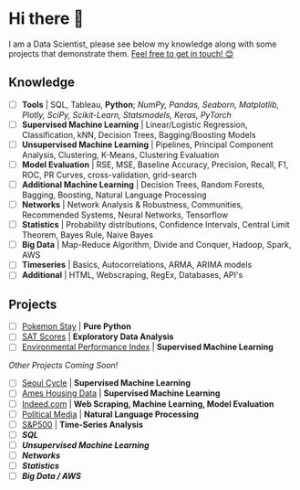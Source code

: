 # Hi there 👋

I am a Data Scientist, please see below my knowledge along with some projects that demonstrate them. [Feel free to get in touch! 😊](https://www.linkedin.com/in/marc-lodge)

## Knowledge
 
- [ ] **Tools** | SQL, Tableau, **Python**; *NumPy, Pandas, Seaborn, Matplotlib, Plotly, SciPy, Scikit-Learn, Statsmodels, Keras, PyTorch*
- [ ] **Supervised Machine Learning** | Linear/Logistic Regression, Classification, kNN, Decision Trees, Bagging/Boosting Models
- [ ] **Unsupervised Machine Learning** | Pipelines, Principal Component Analysis, Clustering, K-Means, Clustering Evaluation
- [ ] **Model Evaluation** | RSE, MSE, Baseline Accuracy, Precision, Recall, F1, ROC, PR Curves, cross-validation, grid-search
- [ ] **Additional Machine Learning** | Decision Trees, Random Forests, Bagging, Boosting, Natural Language Processing
- [ ] **Networks** | Network Analysis & Robustness, Communities, Recommended Systems, Neural Networks, Tensorflow
- [ ] **Statistics** | Probability distributions, Confidence Intervals, Central Limit Theorem, Bayes Rule, Naive Bayes
- [ ] **Big Data** | Map-Reduce Algorithm, Divide and Conquer, Hadoop, Spark, AWS
- [ ] **Timeseries** | Basics, Autocorrelations, ARMA, ARIMA models
- [ ] **Additional** | HTML, Webscraping, RegEx, Databases, API's

## Projects

- [ ] [Pokemon Stay](https://github.com/Marc-Lodge/Pokemon_Stay) | **Pure Python** 
- [ ] [SAT Scores](https://github.com/Marc-Lodge/SAT_Scores) | **Exploratory Data Analysis** 
- [ ] [Environmental Performance Index](https://github.com/Marc-Lodge/EPI) | **Supervised Machine Learning** 

*Other Projects Coming Soon!*

- [ ] [Seoul Cycle](https://github.com/Marc-Lodge/Seoul_Cycle) | **Supervised Machine Learning**
- [ ] [Ames Housing Data](https://github.com/Marc-Lodge/Ames) | **Supervised Machine Learning**
- [ ] [Indeed.com](https://github.com/Marc-Lodge/Indeed) | **Web Scraping, Machine Learning, Model Evaluation**
- [ ] [Political Media](https://github.com/Marc-Lodge/Political_Media) | **Natural Language Processing**
- [ ] [S&P500](https://github.com/Marc-Lodge/SPY) | **Time-Series Analysis**
- [ ] ***SQL***
- [ ] ***Unsupervised Machine Learning***
- [ ] ***Networks***
- [ ] ***Statistics***
- [ ] ***Big Data / AWS*** 

<!--

-->

<!--

**Lodgimus/Lodgimus** is a ✨ _special_ ✨ repository because its `README.md` (this file) appears on your GitHub profile.

Here are some ideas to get you started:

- 🔭 I’m currently working on ...
- 🌱 I’m currently learning ...
- 👯 I’m looking to collaborate on ...
- 🤔 I’m looking for help with ...
- 💬 Ask me about ...
- 📫 How to reach me: ...
- 😄 Pronouns: ...
- ⚡ Fun fact: ...

-->
